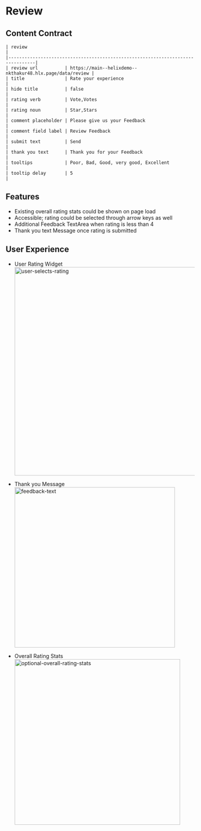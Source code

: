 # Review

## Content Contract

```
| review                                                                         |
|--------------------------------------------------------------------------------|
| review url          | https://main--helixdemo--nkthakur48.hlx.page/data/review |
| title               | Rate your experience                                     |
| hide title          | false                                                    |
| rating verb         | Vote,Votes                                               |
| rating noun         | Star,Stars                                               |
| comment placeholder | Please give us your Feedback                             |
| comment field label | Review Feedback                                          |
| submit text         | Send                                                     |
| thank you text      | Thank you for your Feedback                              |
| tooltips            | Poor, Bad, Good, very good, Excellent                    |
| tooltip delay       | 5                                                        |

```

## Features

- Existing overall rating stats could be shown on page load
- Accessible; rating could be selected through arrow keys as well
- Additional Feedback TextArea when rating is less than 4
- Thank you text Message once rating is submitted

## User Experience

- User Rating Widget
  <img width="555" alt="user-selects-rating" src="https://user-images.githubusercontent.com/4350668/186071522-cf62eaef-527c-4fde-9a76-e1ea50b0b074.png">

- Thank you Message
  <img width="427" alt="feedback-text" src="https://user-images.githubusercontent.com/4350668/186071691-343a9e29-eb06-46d4-b9fa-032a62d17333.png">

- Overall Rating Stats
  <img width="441" alt="optional-overall-rating-stats" src="https://user-images.githubusercontent.com/4350668/186071918-d9aba925-f4e7-4a53-bb69-7286da70d749.png">
